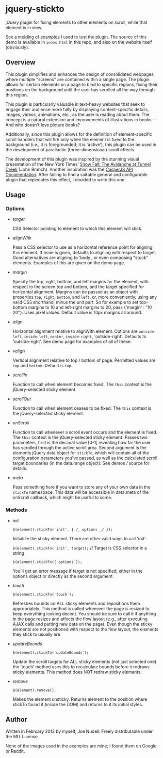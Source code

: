 jquery-stickto
==============

jQuery plugin for fixing elements to other elements on scroll, while that element is in view.

See [a melding of examples](http://joenoodles.com/widgets/stickto/ "examples") I used to test the plugin. The source of this demo is available in `index.html` in this repo, and also on the website itself (obviously).

Overview
--------

This plugin simplifies and enhances the design of consolidated webpages where multiple "screens" are contained within a single page. The plugin allows for certain elements on a page to bind to specific regions, fixing their positions on the background until the user has scrolled all the way through this region.

This plugin is particularly valuable in text-heavy websites that seek to engage their audience more fully by displaying content-specific details, images, videos, animations, etc., as the user is reading about them. The concept is a natural extension and improvements of illustrations in books---And who doesn't love picture books?

Additionally, since this plugin allows for the definition of element-specific scroll handlers that will fire only when the element is fixed to the background (i.e., it is foregrounded; it is 'active'), this plugin can be used in the development of parallactic (three-dimensional) scroll effects.

The development of this plugin was inspired by the stunning visual presentation of the New York Times' [Snow Fall: The Avalanche at Tunnel Creek](http://www.nytimes.com/projects/2012/snow-fall/#/?part=tunnel-creek) (John Branch). Another inspiration was the [CasperJS API Documentation](http://casperjs.org/api.html). After failing to find a suitable general and configurable plugin that replecates this effect, I decided to write this one.

Usage
-----

### Options

- _target_

  CSS Selector pointing to element to which this element will stick.

- _alignWith_
  
  Pass a CSS selector to use as a horizontal reference point for aligning this element. If none is given, defaults to aligning with respect to target. Good alternatives are aligning to 'body', or even composing "stuck" elements. Examples of this are given on the demo page.

- _margin_
  
  Specify the top, right, bottom, and left margins for the element, with respect to the screen top and bottom, and the target specified for horizontal alignment. Margins can be passed as an object with properties `top`, `right`, `bottom`, and `left`, or, more conveniently, using any valid CSS shorthand, minus the unit part. So for example to set top-bottom margins to 10 and left-right margins to 20, pass {'margin' : "10 20"}. Uses pixel values. Default value is 10px margins all around.

- _align_
  
  Horizontal alignment relative to alignWith element. Options are `outside-left`, `inside-left`, `center`, `inside-right`, 'outside-right'. Defaults to 'outside-right'. See demo page for examples of all of these.

- _valign_
  
  Vertical alignment relative to top / bottom of page. Permitted values are `top` and `bottom`. Default is `top`.

- _scrollIn_
  
  Function to call when element becomes fixed. The `this` context is the jQuery-selected sticky element.

- _scrollOut_
  
  Function to call when element ceases to be fixed. The `this` context is the jQuery-selected sticky element.

- _onScroll_
  
  Function to call whenever a scroll event occurs and the element is fixed. The `this` context is the jQuery-selected sticky element. Passes two parameters, first is the decimal value [0-1] revealing how far the user has scrolled through the active scroll area. Second argument is the elements jQuery data object for `stickTo`, which will contain all of the configuration parameters you've passed, as well as the calculated scroll target boundaries (in the data.range object). See demos / source for details.

- _meta_
  
  Pass something here if you want to store any of your own data in the `stickTo` namespace. This data will be accessible in data.meta of the onScroll callback, which might be useful to some.

### Methods

- _init_
  
  `$(element).stickTo('init', { /_ options _/ });`

  Initialize the sticky element. There are other valid ways to call 'init':
  
  `$(element).stickTo('init', target);`      // Target is CSS selector in a string
  
  `$(element).stickTo({ options });`

  You'll get an error message if target is not specified, either in the options object or directly as the second argument.
  
- _touch_

  `$(element).stickTo('touch');`
  
  Refreshes bounds on ALL sticky elements and repositions them appropriately. This method is called whenever the page is resized to keep everything looking decent. You should be sure to call it if anything in the page resizes and affects the flow layout (e.g., after executing AJAX calls and putting new data on the page). Even though the sticky elements are not positioned with respect to the flow layout, the elements they stick to usually are.

- _updateBounds_

  `$(element).stickTo('updateBounds');`

  Update the scroll targets for ALL sticky elements (not just selected one). the 'touch' method uses this to recalculate bounds before it redraws sticky elements. This method does NOT redraw sticky elements.

- _remove_

  `$(element).remove();`

  Makes the element unsticky. Returns element to the position where stickTo found it (inside the DOM) and returns to it its initial styles.
  
 
Author
------
Written in February 2013 by myself, Joe Nudell.
Freely distributable under the MIT License. 

None of the images used in the examples are mine; I found them on Google or Reddit. 
  
